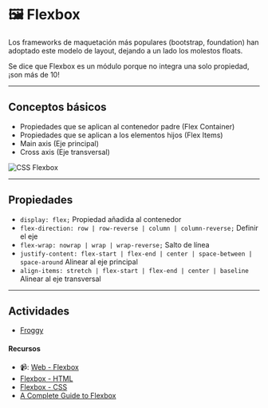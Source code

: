 # 🖼 Flexbox

Los frameworks de maquetación más populares (bootstrap, foundation) han adoptado este modelo de layout, dejando a un lado los molestos floats.

Se dice que Flexbox es un módulo porque no integra una solo propiedad, ¡son más de 10!

---

## Conceptos básicos
- Propiedades que se aplican al contenedor padre (Flex Container)
- Propiedades que se aplican a los elementos hijos (Flex Items)
- Main axis (Eje principal)
- Cross axis (Eje transversal)


![CSS Flexbox](https://css-tricks.com/wp-content/uploads/2018/11/00-basic-terminology.svg)

---

## Propiedades
- `display: flex;` Propiedad añadida al contenedor
- `flex-direction: row | row-reverse | column | column-reverse;` Definir el eje
- `flex-wrap: nowrap | wrap | wrap-reverse;` Salto de línea
- `justify-content: flex-start | flex-end | center | space-between | space-around` Alinear al eje principal
- `align-items: stretch | flex-start | flex-end | center | baseline` Alinear al eje transversal

---
## Actividades
- [Froggy](https://flexboxfroggy.com/#es)


#### Recursos

- 📹: [Web - Flexbox](https://youtu.be/4yiNZdr4_v0)
- [Flexbox - HTML](https://github.com/jujogi/dmi-web/blob/master/css/examples/flexbox.html)
- [Flexbox - CSS](https://github.com/jujogi/dmi-web/blob/master/css/examples/styles/flexbox.css)
- [A Complete Guide to Flexbox](https://css-tricks.com/snippets/css/a-guide-to-flexbox/)

